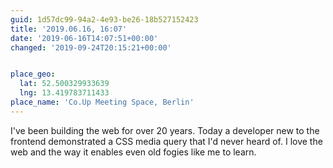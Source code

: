 ```yaml
---
guid: 1d57dc99-94a2-4e93-be26-18b527152423
title: '2019.06.16, 16:07'
date: '2019-06-16T14:07:51+00:00'
changed: '2019-09-24T20:15:21+00:00'


place_geo:
  lat: 52.500329933639
  lng: 13.419783711433
place_name: 'Co.Up Meeting Space, Berlin'
---
```


I've been building the web for over 20 years. Today a developer new to the frontend demonstrated a CSS media query that I'd never heard of. I love the web and the way it enables even old fogies like me to learn.
